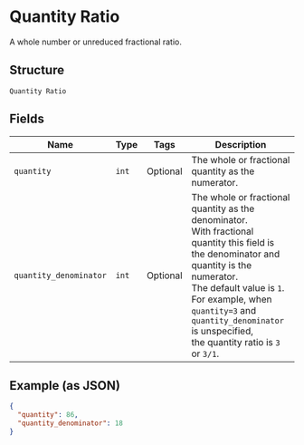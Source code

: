 
# Quantity Ratio

A whole number or unreduced fractional ratio.

## Structure

`Quantity Ratio`

## Fields

| Name | Type | Tags | Description |
|  --- | --- | --- | --- |
| `quantity` | `int` | Optional | The whole or fractional quantity as the numerator. |
| `quantity_denominator` | `int` | Optional | The whole or fractional quantity as the denominator.<br>With fractional quantity this field is the denominator and quantity is the numerator.<br>The default value is `1`. For example, when `quantity=3` and `quantity_denominator` is unspecified,<br>the quantity ratio is `3` or `3/1`. |

## Example (as JSON)

```json
{
  "quantity": 86,
  "quantity_denominator": 18
}
```

